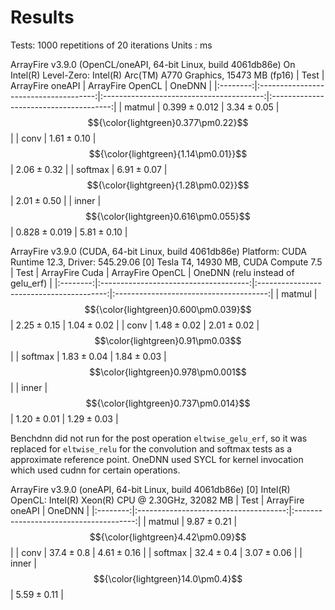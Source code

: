 Results
===========

Tests: 1000 repetitions of 20 iterations
Units : $\text{ms}$

ArrayFire v3.9.0 (OpenCL/oneAPI, 64-bit Linux, build 4061db86e)
On Intel(R) Level-Zero: Intel(R) Arc(TM) A770 Graphics, 15473 MB (fp16)
|   Test   |           ArrayFire oneAPI            |            ArrayFire OpenCL              |        OneDNN                          |
|:--------:|:-------------------------------------:|:----------------------------------------:|:--------------------------------------:|
|  matmul  |             $0.399\pm0.012$           |               $3.34\pm0.05$              |  $${\color{lightgreen}0.377\pm0.22}$$  |
|  conv    |             $1.61\pm0.10$             | $${\color{lightgreen}{1.14\pm0.01}}$$    |            $2.06\pm0.32$               |
|  softmax |             $6.91\pm0.07$             | $${\color{lightgreen}{1.28\pm0.02}}$$    |            $2.01\pm0.50$               |
|  inner   | $${\color{lightgreen}0.616\pm0.055}$$ |             $0.828\pm0.019$              |            $5.81\pm 0.10$              |

ArrayFire v3.9.0 (CUDA, 64-bit Linux, build 4061db86e)
Platform: CUDA Runtime 12.3, Driver: 545.29.06
[0] Tesla T4, 14930 MB, CUDA Compute 7.5
|   Test   |           ArrayFire Cuda              |            ArrayFire OpenCL              | OneDNN (relu instead of gelu_erf)      |
|:--------:|:-------------------------------------:|:----------------------------------------:|:--------------------------------------:|
|  matmul  |$${\color{lightgreen}0.600\pm0.039}$$  |               $2.25\pm0.15$              |            $1.04\pm0.02$               |
|  conv    |             $1.48\pm0.02$             |             $2.01\pm0.02$                |  $$\color{lightgreen}0.91\pm0.03$$     |
|  softmax |             $1.83\pm0.04$             |             $1.84\pm0.03$                |  $$\color{lightgreen}0.978\pm0.001$$   |
|  inner   | $${\color{lightgreen}0.737\pm0.014}$$ |             $1.20\pm0.01$                |            $1.29\pm 0.03$              |

Benchdnn did not run for the post operation `eltwise_gelu_erf`, so it was replaced for `eltwise_relu` for the convolution and softmax tests as a approximate reference point. OneDNN used SYCL for kernel invocation which used cudnn for certain operations.


ArrayFire v3.9.0 (oneAPI, 64-bit Linux, build 4061db86e)
[0] Intel(R) OpenCL: Intel(R) Xeon(R) CPU @ 2.30GHz, 32082 MB
|   Test   |           ArrayFire oneAPI            |        OneDNN                          |
|:--------:|:-------------------------------------:|:--------------------------------------:|
|  matmul  |             $9.87\pm0.21$             |  $${\color{lightgreen}4.42\pm0.09}$$   |
|  conv    |             $37.4\pm0.8$              |            $4.61\pm0.16$               |
|  softmax |             $32.4\pm0.4$              |            $3.07\pm0.06$               |
|  inner   | $${\color{lightgreen}14.0\pm0.4}$$    |            $5.59\pm 0.11$              |
